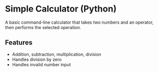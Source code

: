 # Simple Calculator (Python)

A basic command-line calculator that takes two numbers and an operator, then performs the selected operation.

## Features
- Addition, subtraction, multiplication, division
- Handles division by zero
- Handles invalid number input
